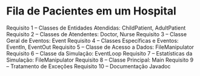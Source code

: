 # Fila de Pacientes em um Hospital

Requisito 1 – Classes de Entidades Atendidas: ChildPatient, AdultPatient
Requisito 2 – Classes de Atendentes: Doctor, Nurse
Requisito 3 – Classe Geral de Eventos: Event
Requisito 4 – Classes Específicas e Eventos: EventIn, EventOut
Requisito 5 – Classe de Acesso a Dados: FileManipulator
Requisito 6 – Classe da Simulação: EventLoop
Requisito 7 – Estatísticas da Simulação: FileManipulator
Requisito 8 – Classe Principal: Main
Requisito 9 – Tratamento de Exceções
Requisito 10 – Documentação Javadoc

